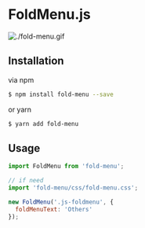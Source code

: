 # FoldMenu.js

![./fold-menu.gif]()

## Installation

via npm

```sh
$ npm install fold-menu --save
```

or yarn

```sh
$ yarn add fold-menu
```

## Usage

```js
import FoldMenu from 'fold-menu';

// if need
import 'fold-menu/css/fold-menu.css';

new FoldMenu('.js-foldmenu', {
  foldMenuText: 'Others'
});
```